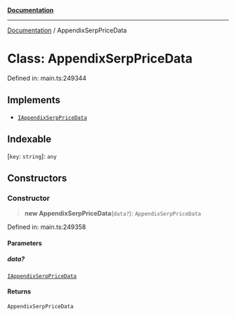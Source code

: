 [**Documentation**](../README.md)

***

[Documentation](../README.md) / AppendixSerpPriceData

# Class: AppendixSerpPriceData

Defined in: main.ts:249344

## Implements

- [`IAppendixSerpPriceData`](../interfaces/IAppendixSerpPriceData.md)

## Indexable

\[`key`: `string`\]: `any`

## Constructors

### Constructor

> **new AppendixSerpPriceData**(`data?`): `AppendixSerpPriceData`

Defined in: main.ts:249358

#### Parameters

##### data?

[`IAppendixSerpPriceData`](../interfaces/IAppendixSerpPriceData.md)

#### Returns

`AppendixSerpPriceData`

## Properties

### errors?

> `optional` **errors**: [`AppendixTaskKeywordsDataPriceDataInfo`](AppendixTaskKeywordsDataPriceDataInfo.md)

Defined in: main.ts:249346

#### Implementation of

[`IAppendixSerpPriceData`](../interfaces/IAppendixSerpPriceData.md).[`errors`](../interfaces/IAppendixSerpPriceData.md#errors)

***

### jobs?

> `optional` **jobs**: [`AppendixAKeywordsDataPriceDataInfo`](AppendixAKeywordsDataPriceDataInfo.md)

Defined in: main.ts:249347

#### Implementation of

[`IAppendixSerpPriceData`](../interfaces/IAppendixSerpPriceData.md).[`jobs`](../interfaces/IAppendixSerpPriceData.md#jobs)

***

### languages?

> `optional` **languages**: [`AppendixTaskKeywordsDataPriceDataInfo`](AppendixTaskKeywordsDataPriceDataInfo.md)

Defined in: main.ts:249348

#### Implementation of

[`IAppendixSerpPriceData`](../interfaces/IAppendixSerpPriceData.md).[`languages`](../interfaces/IAppendixSerpPriceData.md#languages)

***

### live?

> `optional` **live**: [`AppendixSerpPriceDataInfo`](AppendixSerpPriceDataInfo.md)

Defined in: main.ts:249349

#### Implementation of

[`IAppendixSerpPriceData`](../interfaces/IAppendixSerpPriceData.md).[`live`](../interfaces/IAppendixSerpPriceData.md#live)

***

### locations?

> `optional` **locations**: [`AppendixTaskKeywordsDataPriceDataInfo`](AppendixTaskKeywordsDataPriceDataInfo.md)

Defined in: main.ts:249350

#### Implementation of

[`IAppendixSerpPriceData`](../interfaces/IAppendixSerpPriceData.md).[`locations`](../interfaces/IAppendixSerpPriceData.md#locations)

***

### screenshot?

> `optional` **screenshot**: [`AppendixTaskKeywordsDataPriceDataInfo`](AppendixTaskKeywordsDataPriceDataInfo.md)

Defined in: main.ts:249351

#### Implementation of

[`IAppendixSerpPriceData`](../interfaces/IAppendixSerpPriceData.md).[`screenshot`](../interfaces/IAppendixSerpPriceData.md#screenshot)

***

### task\_get?

> `optional` **task\_get**: [`AppendixSerpPriceDataInfo`](AppendixSerpPriceDataInfo.md)

Defined in: main.ts:249352

#### Implementation of

[`IAppendixSerpPriceData`](../interfaces/IAppendixSerpPriceData.md).[`task_get`](../interfaces/IAppendixSerpPriceData.md#task_get)

***

### task\_post?

> `optional` **task\_post**: [`AppendixTaskKeywordsDataPriceDataInfo`](AppendixTaskKeywordsDataPriceDataInfo.md)

Defined in: main.ts:249353

#### Implementation of

[`IAppendixSerpPriceData`](../interfaces/IAppendixSerpPriceData.md).[`task_post`](../interfaces/IAppendixSerpPriceData.md#task_post)

***

### tasks\_fixed?

> `optional` **tasks\_fixed**: [`AppendixTaskKeywordsDataPriceDataInfo`](AppendixTaskKeywordsDataPriceDataInfo.md)

Defined in: main.ts:249345

#### Implementation of

[`IAppendixSerpPriceData`](../interfaces/IAppendixSerpPriceData.md).[`tasks_fixed`](../interfaces/IAppendixSerpPriceData.md#tasks_fixed)

***

### tasks\_ready?

> `optional` **tasks\_ready**: [`AppendixTaskKeywordsDataPriceDataInfo`](AppendixTaskKeywordsDataPriceDataInfo.md)

Defined in: main.ts:249354

#### Implementation of

[`IAppendixSerpPriceData`](../interfaces/IAppendixSerpPriceData.md).[`tasks_ready`](../interfaces/IAppendixSerpPriceData.md#tasks_ready)

## Methods

### init()

> **init**(`_data?`): `void`

Defined in: main.ts:249367

#### Parameters

##### \_data?

`any`

#### Returns

`void`

***

### toJSON()

> **toJSON**(`data?`): `any`

Defined in: main.ts:249393

#### Parameters

##### data?

`any`

#### Returns

`any`

***

### fromJS()

> `static` **fromJS**(`data`): `AppendixSerpPriceData`

Defined in: main.ts:249386

#### Parameters

##### data

`any`

#### Returns

`AppendixSerpPriceData`
